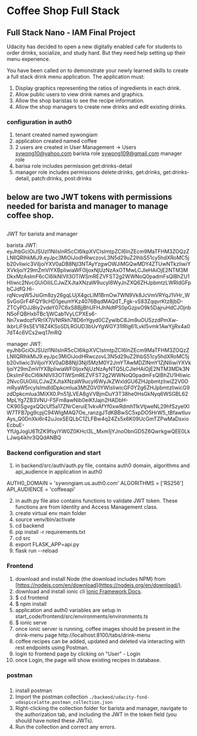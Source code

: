 # Coffee Shop Full Stack

## Full Stack Nano - IAM Final Project

Udacity has decided to open a new digitally enabled cafe for students to order drinks, socialize, and study hard. But they need help setting up their menu experience.

You have been called on to demonstrate your newly learned skills to create a full stack drink menu application. The application must:

1. Display graphics representing the ratios of ingredients in each drink.
2. Allow public users to view drink names and graphics.
3. Allow the shop baristas to see the recipe information.
4. Allow the shop managers to create new drinks and edit existing drinks.


### configuration in auth0

1. tenant created named sywongiam
2. application created named coffee 
3. 2 users are created in User Management -> Users
   sywong10@yahoo.com    barista role
   sywong109@gmail.com   manager role
4. barisa role includes permission get:drinks-detail
5. manager role includes permissions delete:drinks, get:drinks, get:drinks-detail, patch:drinks, post:drinks

##  below are two JWT tokens with permissions needed for barista and manager to manage coffee shop.
##

JWT for barista and manager

barista JWT:
eyJhbGciOiJSUzI1NiIsInR5cCI6IkpXVCIsImtpZCI6InZEcm9MaTFHM3ZOQzZLNllQRlhkMiJ9.eyJpc3MiOiJodHRwczovL3N5d29uZ2lhbS51cy5hdXRoMC5jb20vIiwic3ViIjoiYXV0aDB8NjI3NTAyYzgwOWJiMGQwMDY4ZTUwNTkzIiwiYXVkIjoiY29mZmVlYXBpIiwiaWF0IjoxNjUzNzAxOTMwLCJleHAiOjE2NTM3MDkxMzAsImF6cCI6IkNIVll3OTlWSmREZVFST2g2WWNoQ0padmFsQlBhZU1HIiwic2NvcGUiOiIiLCJwZXJtaXNzaW9ucyI6WyJnZXQ6ZHJpbmtzLWRldGFpbCJdfQ.Hi-rqNcvqW5JsiGm8zy26gqLUjX4gcLlM1BrnOw7WN9Vk8JcVmVRYqJ1VHr_WSvGoGrF4FQY9cHD1geumYKz4076BqdMAQdT_Fgk-vS83ZqqvrKtz8jbD-ZTCyPDJJ8iy2vdeY07C6xS8BjjBhUFHJhNdtPS0pGzpxO9k5DajruHdCJOjnbN5oFQBHxbTBc1jWCab1VyLCPXEs6-Nn7xwdozfVRrIX7jVNtRkh78D6nYgyd0CZywIbC8Jm9uOUSzzdPmXw-ikbrLiF9sSEV18Z4KSoSDLRGUD3bUvYgWGY31IRIg61LvkI5vmk1AwYjjRx4a07dT4c6VCs2wq17mRQ

manager JWT:
eyJhbGciOiJSUzI1NiIsInR5cCI6IkpXVCIsImtpZCI6InZEcm9MaTFHM3ZOQzZLNllQRlhkMiJ9.eyJpc3MiOiJodHRwczovL3N5d29uZ2lhbS51cy5hdXRoMC5jb20vIiwic3ViIjoiYXV0aDB8NjI3NjI5MzM0Y2JmYTAwMDZlNmY1ZjNlIiwiYXVkIjoiY29mZmVlYXBpIiwiaWF0IjoxNjUzNzAyNTQ5LCJleHAiOjE2NTM3MDk3NDksImF6cCI6IkNIVll3OTlWSmREZVFST2g2WWNoQ0padmFsQlBhZU1HIiwic2NvcGUiOiIiLCJwZXJtaXNzaW9ucyI6WyJkZWxldGU6ZHJpbmtzIiwiZ2V0OmRyaW5rcyIsImdldDpkcmlua3MtZGV0YWlsIiwicGF0Y2g6ZHJpbmtzIiwicG9zdDpkcmlua3MiXX0.Pn51jLVEA8gVVBjmDuY3T38he0HsGkNyq6WSGBL62MpLYg7ZB3VNU-FSFm8awNib0eiKfJajn2HADbH-CK90SgvgxQQcUf5a17ZNrCeruiE1vkvAfYf0xwRdmh11kVtjweNL29hfSzyelXlW7TFB7pg9cpjC94WIgMAQ7Oe_ranzgJTdKBBwSC5xpDO5HrW5_tBfawtluvAys_Q0DnXki6r42uJoxSEQLbC1ZLFBw4q24Zs5x6K09UcGmTZPwMaDsxioEcbuE-YfUgJogU6TtZK9fsyiYW0Z0KHcl3L_Mxm1jYJnoObnGD5Z6QwrkgwQEE0LkLJwq4ikhr3QQdANBQ


### Backend configuration and start

1. in backend/src/auth/auth.py file, contains auth0 domain, algorithms and api_audience in application in auth0 

AUTH0_DOMAIN = 'sywongiam.us.auth0.com'
ALGORITHMS = ['RS256']
API_AUDIENCE = 'coffeeapi'

2. in auth.py file also contains functions to validate JWT token.  These functions are from Identity and Access Management class. 
3. create virtual env main folder
4. source venv/bin/activate
5. cd backend
6. pip install -r requirements.txt
7. cd src
8. export FLASK_APP=api.py
9. flask run --reload


### Frontend
1. download and install Node (the download includes NPM) from [https://nodejs.com/en/download](https://nodejs.org/en/download/).
2. download and install ionic cli [Ionic Framework Docs](https://ionicframework.com/docs/installation/cli).
3. $ cd frontend
4. $ npm install
5. application and auth0 variables are setup in start_code/frontend/src/environments/environments.ts  
6. $ ionic serve 
7. once ionic server is running, coffee images should be present in the drink-menu page
    http://localhost:8100/tabs/drink-menu
8. coffee recipes can be added, updated and deleted via interacting with rest endpoints using Postman.
9. login to frontend page by clicking on "User" - Login
10. once Login, the page will show existing recipes in database.


###  postman
###
1. install postman
2. Import the postman collection `./backend/udacity-fsnd-udaspicelatte.postman_collection.json`
3. Right-clicking the collection folder for barista and manager, navigate to the authorization tab, and including the JWT in the token field (you should have noted these JWTs). 
4. Run the collection and correct any errors.

